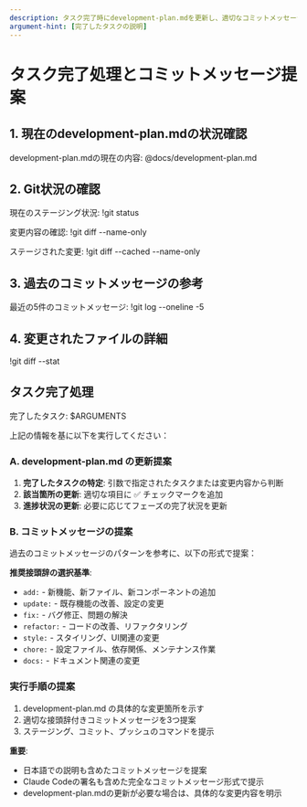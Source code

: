 ```yaml
---
description: タスク完了時にdevelopment-plan.mdを更新し、適切なコミットメッセージを提案する
argument-hint: [完了したタスクの説明]
---
```


# タスク完了処理とコミットメッセージ提案

## 1. 現在のdevelopment-plan.mdの状況確認

development-plan.mdの現在の内容:
@docs/development-plan.md

## 2. Git状況の確認

現在のステージング状況:
!git status

変更内容の確認:
!git diff --name-only

ステージされた変更:
!git diff --cached --name-only

## 3. 過去のコミットメッセージの参考

最近の5件のコミットメッセージ:
!git log --oneline -5

## 4. 変更されたファイルの詳細

!git diff --stat

## タスク完了処理

完了したタスク: $ARGUMENTS

上記の情報を基に以下を実行してください：

### A. development-plan.md の更新提案
1. **完了したタスクの特定**: 引数で指定されたタスクまたは変更内容から判断
2. **該当箇所の更新**: 適切な項目に ✅ チェックマークを追加
3. **進捗状況の更新**: 必要に応じてフェーズの完了状況を更新

### B. コミットメッセージの提案
過去のコミットメッセージのパターンを参考に、以下の形式で提案：

**推奨接頭辞の選択基準**:
- `add:` - 新機能、新ファイル、新コンポーネントの追加
- `update:` - 既存機能の改善、設定の変更
- `fix:` - バグ修正、問題の解決  
- `refactor:` - コードの改善、リファクタリング
- `style:` - スタイリング、UI関連の変更
- `chore:` - 設定ファイル、依存関係、メンテナンス作業
- `docs:` - ドキュメント関連の変更

### 実行手順の提案
1. development-plan.md の具体的な変更箇所を示す
2. 適切な接頭辞付きコミットメッセージを3つ提案
3. ステージング、コミット、プッシュのコマンドを提示

**重要**: 
- 日本語での説明も含めたコミットメッセージを提案
- Claude Codeの署名も含めた完全なコミットメッセージ形式で提示
- development-plan.mdの更新が必要な場合は、具体的な変更内容を明示
